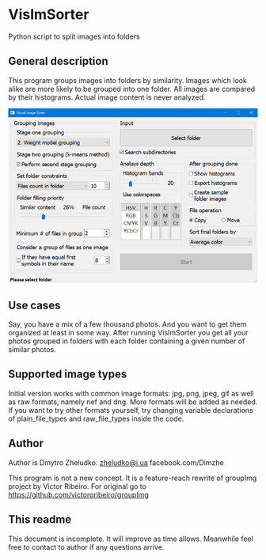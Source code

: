 # VisImSorter
Python script to split images into folders

## General description
This program groups images into folders by similarity. Images which look alike are more likely to be grouped into one folder.
All images are compared by their histograms. Actual image content is never analyzed.

![VisImSorter](VisImSorter_GUI.png)

## Use cases
Say, you have a mix of a few thousand photos. And you want to get them organized at least in some way. After running VisImSorter you get all your photos grouped in folders with each folder containing a given number of similar photos.

## Supported image types
Initial version works with common image formats: jpg, png, jpeg, gif as well as raw formats, namely nef and dng. More formats will be added as needed.
If you want to try other formats yourself, try changing variable declarations of plain_file_types and raw_file_types inside the code.

## Author
Author is Dmytro Zheludko. 
zheludko@i.ua
facebook.com/Dimzhe

This program is not a new concept. It is a feature-reach rewrite of groupImg project by Victor Ribeiro. For original go to https://github.com/victorqribeiro/groupImg

## This readme
This document is incomplete. It will improve as time allows. Meanwhile feel free to contact to author if any questions arrive.
